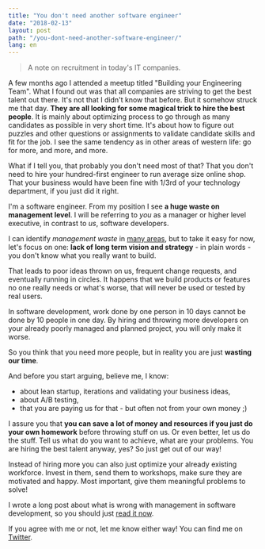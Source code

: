 ```yaml
---
title: "You don't need another software engineer"
date: "2018-02-13"
layout: post
path: "/you-dont-need-another-software-engineer/"
lang: en
---
```


> A note on recruitment in today's IT companies.

A few months ago I attended a meetup titled "Building your Engineering Team". What I found out was that all companies are striving to get the best talent out there. It's not that I didn't know that before. But it somehow struck me that day. **They are all looking for some magical trick to hire the best people**. It is mainly about optimizing process to go through as many candidates as possible in very short time. It's about how to figure out puzzles and other questions or assignments to validate candidate skills and fit for the job. I see the same tendency as in other areas of western life: go for more, and more, and more.

What if I tell you, that probably you don't need most of that? That you don't need to hire your hundred-first engineer to run average size online shop. That your business would have been fine with 1/3rd of your technology department, if you just did it right.

I'm a software engineer. From my position I see **a huge waste on management level**. I will be referring to *you* as a manager or higher level executive, in contrast to *us*, software developers.

I can identify *management waste* in [many areas](/what-is-wrong-with-software-development-management/), but to take it easy for now, let's focus on one: **lack of long term vision and strategy** - in plain words - you don't know what you really want to build.

That leads to poor ideas thrown on us, frequent change requests, and eventually running in circles. It happens that we build products or features no one really needs or what's worse, that will never be used or tested by real users.

In software development, work done by one person in 10 days cannot be done by 10 people in one day. By hiring and throwing more developers on your already poorly managed and planned project, you will only make it worse.

So you think that you need more people, but in reality you are just **wasting our time**.

And before you start arguing, believe me, I know:
- about lean startup, iterations and validating your business ideas,
- about A/B testing,
- that you are paying us for that - but often not from your own money ;)

I assure you that **you can save a lot of money and resources if you just do your own homework** before throwing stuff on us. Or even better, let us do the stuff. Tell us what do you want to achieve, what are your problems. You are hiring the best talent anyway, yes? So just get out of our way!

Instead of hiring more you can also just optimize your already existing workforce. Invest in them, send them to workshops, make sure they are motivated and happy. Most important, give them meaningful problems to solve!

I wrote a long post about what is wrong with management in software development, so you should just
[read it now](/what-is-wrong-with-software-development-management/).

If you agree with me or not, let me know either way! You can find me on [Twitter](https://twitter.com/krzysu).
